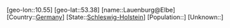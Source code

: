 ﻿---
location: [53.38,10.55]
type: City
tags:
- geo/City


SpocWebEntityId: 31870
isDeleted: false
confidential: public

---
[geo-lon::10.55]
[geo-lat::53.38]
[name::Lauenburg@Elbe]
[Country::[Germany](geo/Continent/Europe/Germany.md)]
[State::[Schleswig-Holstein](geo/Continent/Europe/Germany/Schleswig-Holstein.md)]
[Population::]
[Unknown::]

